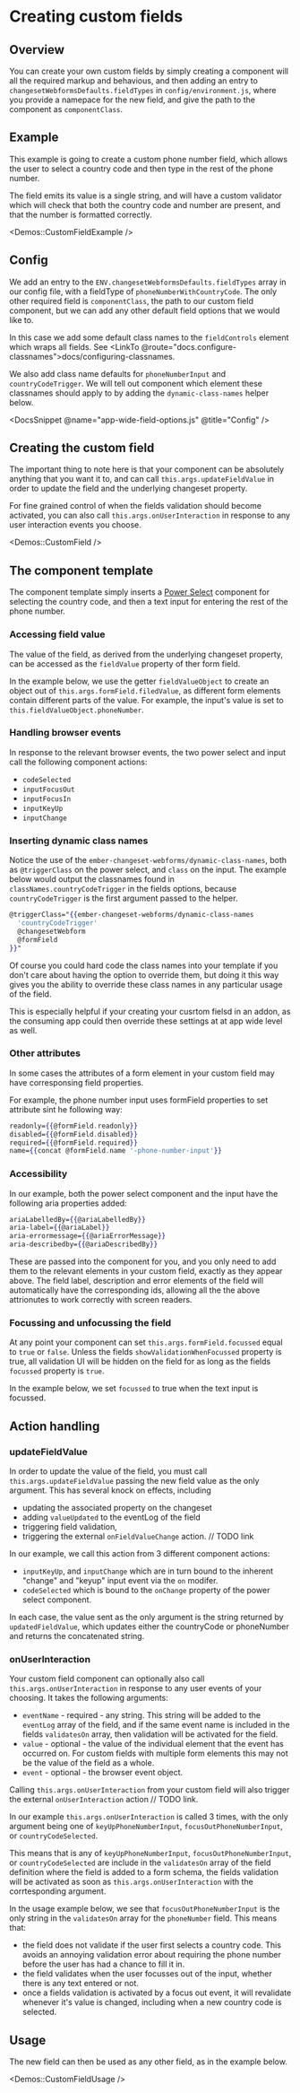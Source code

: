 # Creating custom fields

## Overview

You can create your own custom fields by simply creating a component will all the required markup and behavious, and then adding an entry to `changesetWebformsDefaults.fieldTypes` in `config/environment.js`, where you provide a namepace for the new field, and give the path to the component as `componentClass`.

## Example

This example is going to create a custom phone number field, which allows the user to select a country code and then type in the rest of the phone number.

The field emits its value is a single string, and will have a custom validator which will check that both the country code and number are present, and that the number is formatted correctly.

<Demos::CustomFieldExample />

## Config

We add an entry to the `ENV.changesetWebformsDefaults.fieldTypes` array in our config file, with a fieldType of `phoneNumberWithCountryCode`. The only other required field is `componentClass`, the path to our custom field component, but we can add any other default field options that we would like to.

In this case we add some default class names to the `fieldControls` element which wraps all fields. See <LinkTo @route="docs.configure-classnames">docs/configuring-classnames</LinkTo>.

We also add class name defaults for `phoneNumberInput` and `countryCodeTrigger`. We will tell out component which element these classnames should apply to by adding the `dynamic-class-names` helper below.

<DocsSnippet @name="app-wide-field-options.js" @title="Config" />

## Creating the custom field

The important thing to note here is that your component can be absolutely anything that you want it to, and can call `this.args.updateFieldValue` in order to update the field and the underlying changeset property.

For fine grained control of when the fields validation should become activated, you can also call `this.args.onUserInteraction` in response to any user interaction events you choose.

<Demos::CustomField />

## The component template

The component template simply inserts a [Power Select](https://ember-power-select.com) component for selecting the country code, and then a text input for entering the rest of the phone number.

### Accessing field value

The value of the field, as derived from the underlying changeset property, can be accessed as the `fieldValue` property of ther form field.

In the example below, we use the getter `fieldValueObject` to create an object out of `this.args.formField.filedValue`, as different form elements contain different parts of the value. For example, the input's value is set to `this.fieldValueObject.phoneNumber`.

### Handling browser events

In response to the relevant browser events, the two power select and input call the following component actions:

- `codeSelected`
- `inputFocusOut`
- `inputFocusIn`
- `inputKeyUp`
- `inputChange`

### Inserting dynamic class names

Notice the use of the `ember-changeset-webforms/dynamic-class-names`, both as `@triggerClass` on the power select, and `class` on the input. The example below would output the classnames found in `classNames.countryCodeTrigger` in the fields options, because `countryCodeTrigger` is the first argument passed to the helper.

```handlebars
@triggerClass="{{ember-changeset-webforms/dynamic-class-names
  'countryCodeTrigger'
  @changesetWebform
  @formField
}}"
```

Of course you could hard code the class names into your template if you don't care about having the option to override them, but doing it this way gives you the ability to override these class names in any particular usage of the field.

This is especially helpful if your creating your cusrtom fielsd in an addon, as the consuming app could then override these settings at at app wide level as well.

### Other attributes

In some cases the attributes of a form element in your custom field may have corresponsing field properties.

For example, the phone number input uses formField properties to set attribute sint he following way:

```handlebars
readonly={{@formField.readonly}}
disabled={{@formField.disabled}}
required={{@formField.required}}
name={{concat @formField.name '-phone-number-input'}}
```

### Accessibility

In our example, both the power select component and the input have the following aria properties added:

```handlebars
ariaLabelledBy={{@ariaLabelledBy}}
aria-label={{@ariaLabel}}
aria-errormessage={{@ariaErrorMessage}}
aria-describedby={{@ariaDescribedBy}}
```

These are passed into the component for you, and you only need to add them to the relevant elements in your custom field, exactly as they appear above. The field label, description and error elements of the field will automatically have the corresponding ids, allowing all the the above attrionutes to work correctly with screen readers.

### Focussing and unfocussing the field

At any point your component can set `this.args.formField.focussed` equal to `true` or `false`. Unless the fields `showValidationWhenFocussed` property is true, all validation UI will be hidden on the field for as long as the fields `focussed` property is `true`.

In the example below, we set `focussed` to true when the text input is focussed.

## Action handling

### updateFieldValue

In order to update the value of the field, you must call `this.args.updateFieldValue` passing the new field value as the only argument. This has several knock on effects, including

- updating the associated property on the changeset
- adding `valueUpdated` to the eventLog of the field
- triggering field validation,
- triggering the external `onFieldValueChange` action. // TODO link

In our example, we call this action from 3 different component actions:

- `inputKeyUp`, and `inputChange` which are in turn bound to the inherent "change" and "keyup" input event via the `on` modifer.
- `codeSelected` which is bound to the `onChange` property of the power select component.

In each case, the value sent as the only argument is the string returned by `updatedFieldValue`, which updates either the countryCode or phoneNumber and returns the concatenated string.

### onUserInteraction

Your custom field component can optionally also call `this.args.onUserInteraction` in response to any user events of your choosing. It takes the following arguments:

- `eventName` - required - any string. This string will be added to the `eventLog` array of the field, and if the same event name is included in the fields `validatesOn` array, then validation will be activated for the field.
- `value` - optional - the value of the individual element that the event has occurred on. For custom fields with multiple form elements this may not be the value of the field as a whole.
- `event` - optional - the browser event object.

Calling `this.args.onUserInteraction` from your custom field will also trigger the external `onUserInteraction` action // TODO link.

In our example `this.args.onUserInteraction` is called 3 times, with the only argument being one of `keyUpPhoneNumberInput`, `focusOutPhoneNumberInput`, or `countryCodeSelected`.

This means that is any of `keyUpPhoneNumberInput`, `focusOutPhoneNumberInput`, or `countryCodeSelected` are include in the `validatesOn` array of the field definition where the field is added to a form schema, the fields validation will be activated as soon as `this.args.onUserInteraction` with the corrtesponding argument.

In the usage example below, we see that `focusOutPhoneNumberInput` is the only string in the `validatesOn` array for the `phoneNumber` field. This means that:

- the field does not validate if the user first selects a country code. This avoids an annoying validation error about requiring the phone number before the user has had a chance to fill it in.
- the field validates when the user focusses out of the input, whether there is any text entered or not.
- once a fields validation is activated by a focus out event, it will revalidate whenever it's value is changed, including when a new country code is selected.

## Usage

The new field can then be used as any other field, as in the example below.

<Demos::CustomFieldUsage />
